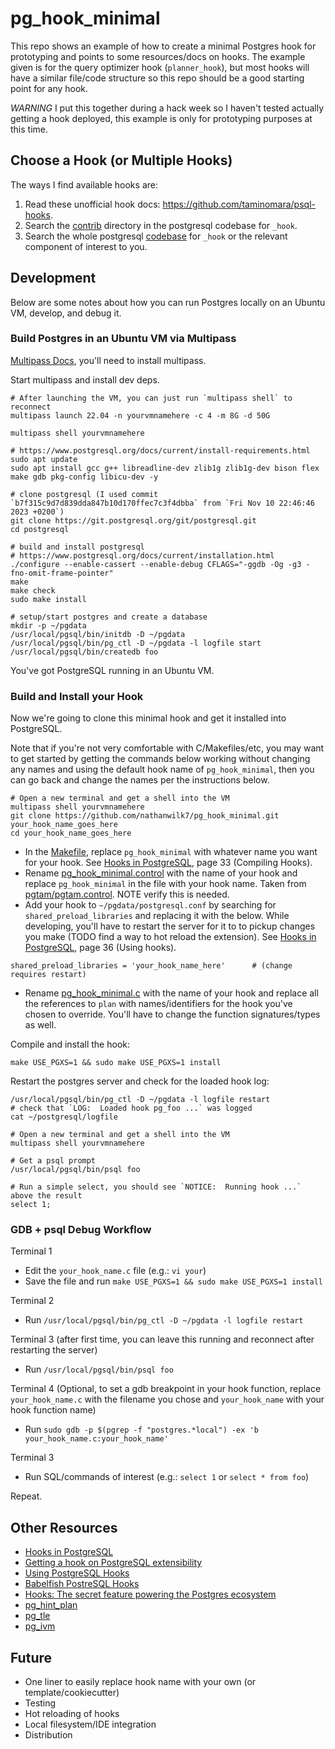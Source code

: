 # pg_hook_minimal

This repo shows an example of how to create a minimal Postgres hook for prototyping and points to some resources/docs on hooks. The example given is for the query optimizer hook (`planner_hook`), but most hooks will have a similar file/code structure so this repo should be a good starting point for any hook.

*WARNING* I put this together during a hack week so I haven't tested actually getting a hook deployed, this example is only for prototyping purposes at this time.

## Choose a Hook (or Multiple Hooks)

The ways I find available hooks are:

1. Read these unofficial hook docs: https://github.com/taminomara/psql-hooks.
2. Search the [contrib](https://github.com/postgres/postgres/tree/master/contrib) directory in the postgresql codebase for `_hook`.
3. Search the whole postgresql [codebase](https://github.com/postgres/postgres/tree/master) for `_hook` or the relevant component of interest to you.

## Development

Below are some notes about how you can run Postgres locally on an Ubuntu VM, develop, and debug it.

### Build Postgres in an Ubuntu VM via Multipass

[Multipass Docs](https://multipass.run), you'll need to install multipass.


Start multipass and install dev deps.
```shell
# After launching the VM, you can just run `multipass shell` to reconnect
multipass launch 22.04 -n yourvmnamehere -c 4 -m 8G -d 50G

multipass shell yourvmnamehere

# https://www.postgresql.org/docs/current/install-requirements.html
sudo apt update
sudo apt install gcc g++ libreadline-dev zlib1g zlib1g-dev bison flex make gdb pkg-config libicu-dev -y
```

```shell
# clone postgresql (I used commit `b7f315c9d7d839dda847b10d170ffec7c3f4dbba` from `Fri Nov 10 22:46:46 2023 +0200`)
git clone https://git.postgresql.org/git/postgresql.git
cd postgresql
```

```shell
# build and install postgresql
# https://www.postgresql.org/docs/current/installation.html
./configure --enable-cassert --enable-debug CFLAGS="-ggdb -Og -g3 -fno-omit-frame-pointer"
make
make check
sudo make install

# setup/start postgres and create a database
mkdir -p ~/pgdata
/usr/local/pgsql/bin/initdb -D ~/pgdata
/usr/local/pgsql/bin/pg_ctl -D ~/pgdata -l logfile start
/usr/local/pgsql/bin/createdb foo
```

You've got PostgreSQL running in an Ubuntu VM.

### Build and Install your Hook

Now we're going to clone this minimal hook and get it installed into PostgreSQL.

Note that if you're not very comfortable with C/Makefiles/etc, you may want to get started by getting the commands below working without changing any names and using the default hook name of `pg_hook_minimal`, then you can go back and change the names per the instructions below.

```
# Open a new terminal and get a shell into the VM
multipass shell yourvmnamehere
git clone https://github.com/nathanwilk7/pg_hook_minimal.git your_hook_name_goes_here
cd your_hook_name_goes_here
```

- In the [Makefile](Makefile), replace `pg_hook_minimal` with whatever name you want for your hook. See [Hooks in PostgreSQL](https://wiki.postgresql.org/images/e/e3/Hooks_in_postgresql.pdf), page 33 (Compiling Hooks).
- Rename [pg_hook_minimal.control](pg_hook_minimal.control) with the name of your hook and replace `pg_hook_minimal` in the file with your hook name. Taken from [pgtam/pgtam.control](https://github.com/eatonphil/pgtam/blob/main/pgtam.control). NOTE verify this is needed.
- Add your hook to `~/pgdata/postgresql.conf` by searching for `shared_preload_libraries` and replacing it with the below. While developing, you'll have to restart the server for it to to pickup changes you make (TODO find a way to hot reload the extension). See [Hooks in PostgreSQL](https://wiki.postgresql.org/images/e/e3/Hooks_in_postgresql.pdf), page 36 (Using hooks).
```
shared_preload_libraries = 'your_hook_name_here'      # (change requires restart)
```
- Rename [pg_hook_minimal.c](pg_hook_minimal.c) with the name of your hook and replace all the references to `plan` with names/identifiers for the hook you've chosen to override. You'll have to change the function signatures/types as well.

Compile and install the hook:
```
make USE_PGXS=1 && sudo make USE_PGXS=1 install
```

Restart the postgres server and check for the loaded hook log:
```
/usr/local/pgsql/bin/pg_ctl -D ~/pgdata -l logfile restart
# check that `LOG:  Loaded hook pg_foo ...` was logged
cat ~/postgresql/logfile
```

```
# Open a new terminal and get a shell into the VM
multipass shell yourvmnamehere

# Get a psql prompt
/usr/local/pgsql/bin/psql foo

# Run a simple select, you should see `NOTICE:  Running hook ...` above the result
select 1;
```

### GDB + psql Debug Workflow

Terminal 1
- Edit the `your_hook_name.c` file (e.g.: `vi your`)
- Save the file and run `make USE_PGXS=1 && sudo make USE_PGXS=1 install`

Terminal 2
- Run `/usr/local/pgsql/bin/pg_ctl -D ~/pgdata -l logfile restart`

Terminal 3 (after first time, you can leave this running and reconnect after restarting the server)
- Run `/usr/local/pgsql/bin/psql foo`

Terminal 4 (Optional, to set a gdb breakpoint in your hook function, replace `your_hook_name.c` with the filename you chose and `your_hook_name` with your hook function name)
- Run `sudo gdb -p $(pgrep -f "postgres.*local") -ex 'b your_hook_name.c:your_hook_name'`

Terminal 3
- Run SQL/commands of interest (e.g.: `select 1` or `select * from foo`)

Repeat.

## Other Resources

- [Hooks in PostgreSQL](https://wiki.postgresql.org/images/e/e3/Hooks_in_postgresql.pdf)
- [Getting a hook on PostgreSQL extensibility](https://archive.fosdem.org/2021/schedule/event/postgresql_extensibility/attachments/slides/4348/export/events/attachments/postgresql_extensibility/slides/4348/fosdem21_postgres_extensibility.pdf)
- [Using PostgreSQL Hooks](https://www.endpointdev.com/blog/2010/05/using-postgresql-hooks/)
- [Babelfish PostreSQL Hooks](https://babelfishpg.org/docs/internals/postgresql-hooks/)
- [Hooks: The secret feature powering the Postgres ecosystem](https://devpress.csdn.net/postgresql/62f4d9037e66823466188f42.html)
- [pg_hint_plan](https://github.com/ossc-db/pg_hint_plan)
- [pg_tle](https://github.com/aws/pg_tle/tree/main)
- [pg_ivm](https://github.com/sraoss/pg_ivm)

## Future

- One liner to easily replace hook name with your own (or template/cookiecutter)
- Testing
- Hot reloading of hooks
- Local filesystem/IDE integration
- Distribution
